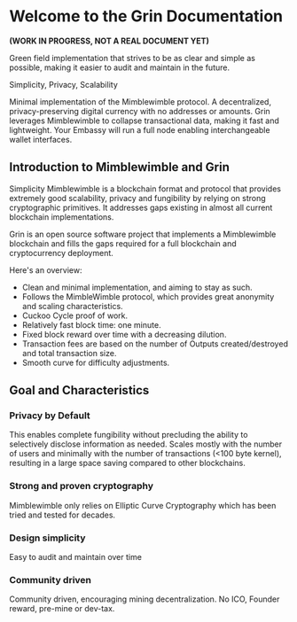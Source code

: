 # Welcome to the Grin Documentation

**(WORK IN PROGRESS, NOT A REAL DOCUMENT YET)**

Green field implementation that strives to be as clear and simple as possible, making it easier to audit and maintain in the future.


Simplicity, Privacy, Scalability

Minimal implementation of the Mimblewimble protocol. A decentralized, privacy-preserving digital currency with no addresses or amounts. Grin leverages Mimblewimble to collapse transactional data, making it fast and lightweight. Your Embassy will run a full node enabling interchangeable wallet interfaces. 

## Introduction to Mimblewimble and Grin
Simplicity
Mimblewimble is a blockchain format and protocol that provides extremely good scalability, privacy and fungibility by relying on strong cryptographic primitives. It addresses gaps existing in almost all current blockchain implementations.

Grin is an open source software project that implements a Mimblewimble blockchain and fills the gaps required for a full blockchain and cryptocurrency deployment.

Here's an overview:

- Clean and minimal implementation, and aiming to stay as such.
- Follows the MimbleWimble protocol, which provides great anonymity and scaling characteristics.
- Cuckoo Cycle proof of work.
- Relatively fast block time: one minute.
- Fixed block reward over time with a decreasing dilution.
- Transaction fees are based on the number of Outputs created/destroyed and total transaction size.
- Smooth curve for difficulty adjustments.

## Goal and Characteristics

### Privacy by Default

This enables complete fungibility without precluding the ability to selectively disclose information as needed.
Scales mostly with the number of users and minimally with the number of transactions (<100 byte kernel), resulting in a large space saving compared to other blockchains.

### Strong and proven cryptography

Mimblewimble only relies on Elliptic Curve Cryptography which has been tried and tested for decades.

### Design simplicity

Easy to audit and maintain over time

### Community driven

Community driven, encouraging mining decentralization. No ICO, Founder reward, pre-mine or dev-tax.
